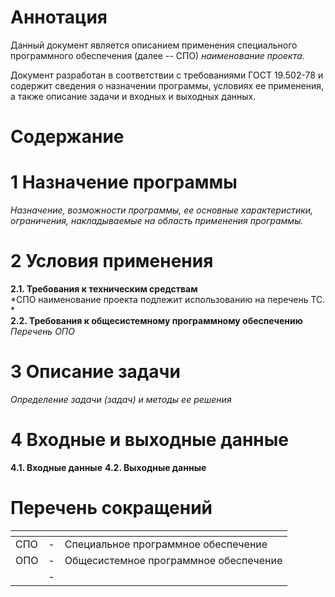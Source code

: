<!--  Тиульный лист  -->

<!--  Новый лист  -->
# Аннотация
Данный документ является описанием применения специального программного
обеспечения (далее -- СПО) *наименование проекта*.

Документ разработан в соответствии с требованиями ГОСТ 19.502-78 и
содержит сведения о назначении программы, условиях ее применения, а
также описание задачи и входных и выходных данных.


<!--  Новый лист, используем автоформирование ворда за счет заголовков. Далее вариант для Маркдауна -->
# Содержание


<!--  Новый лист  -->
# 1 Назначение программы
*Назначение, возможности программы, ее основные характеристики, ограничения, накладываемые на область применения программы.*   

<!--  Новый лист  -->
# 2 Условия применения
**2.1.	Требования к техническим средствам**   
*СПО наименование проекта подлежит использованию на перечень ТС. *   
**2.2.	Требования к общесистемному программному обеспечению**   
*Перечень ОПО*   


<!--  Новый лист  -->
# 3 Описание задачи
*Определение задачи (задач) и методы ее решения*


<!--  Новый лист  -->
# 4 Входные и выходные данные
**4.1. Входные данные**
**4.2. Выходные данные**


<!--  Таблица подписями -->

<!--  Новый лист  -->
# Перечень сокращений
| <!-- без заголовка--> | <!-- без заголовка--> | <!-- без заголовка--> |
|:--|:-:|:-|
|СПО|-|Специальное программное обеспечение|
|ОПО|-|Общесистемное программное обеспечение|
||-||

<!--  всегда с нового листа: Лист регистрации изменений -->